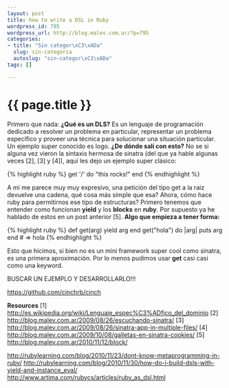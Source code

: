 ```yaml
--- 
layout: post
title: how to write a DSL in Ruby
wordpress_id: 795
wordpress_url: http://blog.malev.com.ar/?p=795
categories: 
- title: "Sin categor\xC3\xADa"
  slug: sin-categoria
  autoslug: "sin-categor\xC3\xADa"
tags: []

---
```

{{ page.title }}
================
Primero que nada: **¿Qué es un DLS?**
Es un lenguaje de programación dedicado a resolver un problema en particular,  representar un problema específico y proveer una técnica para solucionar una situación particular. Un ejemplo super conocido es logo.
**¿De dónde salí con esto?**
No se si alguna vez vieron la sintaxis hermosa de sinatra (del que ya hable algunas veces [2], [3] y [4]), aquí les dejo un ejemplo super clásico:

{% highlight ruby %}
get '/' do
  "this rocks!"
end
{% endhighlight %}

A mi me parece muy muy expresivo, una petición del tipo get a la raiz devuelve una cadena, qué cosa más simple que esa? Ahora, cómo hace ruby para permitirnos ese tipo de estructuras?
Primero tenemos que entender como funcionan **yield** y los **blocks** en **ruby**. Por supuesto ya he hablado de estos en un post anterior [5].
**Algo que empieza a tener forma:**

{% highlight ruby %}
def get(arg)
   yield arg
end
get("hola") do |arg|
   puts arg
end # => hola
{% endhighlight %}

Esto que hicimos, si bien no es un mini framework super cool como sinatra, es una primera aproximación. Por lo menos pudimos usar **get** casi casi como una keyword.

BUSCAR UN EJEMPLO Y DESARROLLARLO!!!

https://github.com/cinchrb/cinch

**Resources**
[1] http://es.wikipedia.org/wiki/Lenguaje_espec%C3%ADfico_del_dominio
[2] http://blog.malev.com.ar/2009/08/26/escuchando-sinatra/
[3] http://blog.malev.com.ar/2009/08/26/sinatra-app-in-multiple-files/
[4] http://blog.malev.com.ar/2009/10/08/galletas-en-sinatra-cookies/
[5] http://blog.malev.com.ar/2010/11/12/block/

http://rubylearning.com/blog/2010/11/23/dont-know-metaprogramming-in-ruby/
http://rubylearning.com/blog/2010/11/30/how-do-i-build-dsls-with-yield-and-instance_eval/
http://www.artima.com/rubycs/articles/ruby_as_dsl.html
